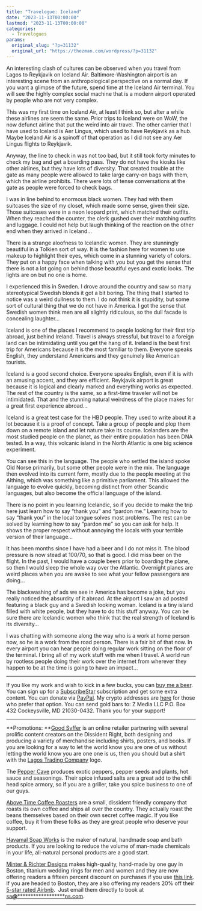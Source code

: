 ```yaml
---
title: "Travelogue: Iceland"
date: "2023-11-13T00:00:00"
lastmod: "2023-11-13T00:00:00"
categories:
  - Travelogues
params:
  original_slug: "?p=31132"
  original_url: "https://thezman.com/wordpress/?p=31132"
---
```


An interesting clash of cultures can be observed when you travel from
Lagos to Reykjavik on Iceland Air. Baltimore-Washington airport is an
interesting scene from an anthropological perspective on a normal day.
If you want a glimpse of the future, spend time at the Iceland Air
terminal. You will see the highly complex social machine that is a
modern airport operated by people who are not very complex.

This was my first time on Iceland Air, at least I think so, but after a
while these airlines are seem the same. Prior trips to Iceland were on
WoW, the now defunct airline that put the weird into air travel. The
other carrier that I have used to Iceland is Aer Lingus, which used to
have Reykjavik as a hub. Maybe Iceland Air is a spinoff of that
operation as I did not see any Aer Lingus flights to Reykjavik.

Anyway, the line to check in was not too bad, but it still took forty
minutes to check my bag and get a boarding pass. They do not have the
kiosks like other airlines, but they have lots of diversity. That
created trouble at the gate as many people were allowed to take large
carry-on bags with them, which the airline prohibits. There were lots of
tense conversations at the gate as people were forced to check bags.

I was in line behind to enormous black women. They had with them
suitcases the size of my closet, which made some sense, given their
size. Those suitcases were in a neon leopard print, which matched their
outfits. When they reached the counter, the clerk gushed over their
matching outfits and luggage. I could not help but laugh thinking of the
reaction on the other end when they arrived in Iceland…

There is a strange aloofness to Icelandic women. They are stunningly
beautiful in a Tolkien sort of way. It is the fashion here for women to
use makeup to highlight their eyes, which come in a stunning variety of
colors. They put on a happy face when talking with you but you get the
sense that there is not a lot going on behind those beautiful eyes and
exotic looks. The lights are on but no one is home.

I experienced this in Sweden. I drove around the country and saw so many
stereotypical Swedish blonds it got a bit boring. The thing that I
started to notice was a weird dullness to them. I do not think it is
stupidity, but some sort of cultural thing that we do not have in
America. I got the sense that Swedish women think men are all slightly
ridiculous, so the dull facade is concealing laughter…

Iceland is one of the places I recommend to people looking for their
first trip abroad, just behind Ireland. Travel is always stressful, but
travel to a foreign land can be intimidating until you get the hang of
it. Ireland is the best first trip for Americans because it is the most
familiar to them. Everyone speaks English, they understand Americans and
they genuinely like American tourists.

Iceland is a good second choice. Everyone speaks English, even if it is
with an amusing accent, and they are efficient. Reykjavik airport is
great because it is logical and clearly marked and everything works as
expected. The rest of the country is the same, so a first-time traveler
will not be intimidated. That and the stunning natural weirdness of the
place makes for a great first experience abroad…

Iceland is a great test case for the HBD people. They used to write
about it a lot because it is a proof of concept. Take a group of people
and plop them down on a remote island and let nature take its course.
Icelanders are the most studied people on the planet, as their entire
population has been DNA tested. In a way, this volcanic island in the
North Atlantic is one big science experiment.

You can see this in the language. The people who settled the island
spoke Old Norse primarily, but some other people were in the mix. The
language then evolved into its current form, mostly due to the people
meeting at the Althing, which was something like a primitive parliament.
This allowed the language to evolve quickly, becoming distinct from
other Scandic languages, but also become the official language of the
island.

There is no point in you learning Icelandic, so if you decide to make
the trip here just learn how to say “thank you” and “pardon me.”
Learning how to say “thank you” in the local tongue solves most
problems. The rest can be solved by learning how to say “pardon me” so
you can ask for help. It shows the proper respect without annoying the
locals with your terrible version of their language…

It has been months since I have had a beer and I do not miss it. The
blood pressure is now stead at 100/70, so that is good. I did miss beer
on the flight. In the past, I would have a couple beers prior to
boarding the plane, so then I would sleep the whole way over the
Atlantic. Overnight planes are weird places when you are awake to see
what your fellow passengers are doing…

The blackwashing of ads we see in America has become a joke, but you
really noticed the absurdity of it abroad. At the airport I saw an ad
posted featuring a black guy and a Swedish looking woman. Iceland is a
tiny island filled with white people, but they have to do this stuff
anyway. You can be sure there are Icelandic women who think that the
real strength of Iceland is its diversity…

I was chatting with someone along the way who is a work at home person
now, so he is a work from the road person. There is a fair bit of that
now. In every airport you can hear people doing regular work sitting on
the floor of the terminal. I bring all of my work stuff with me when I
travel. A world run by rootless people doing their work over the
internet from wherever they happen to be at the time is going to have an
impact…

------------------------------------------------------------------------

If you like my work and wish to kick in a few bucks, you can
<a href="https://www.buymeacoffee.com/mujolulu" rel="noopener"
target="_blank">buy me a beer</a>. You can sign up for a
<a href="https://www.subscribestar.com/the-z-blog" rel="noopener"
target="_blank">SubscribeStar</a> subscription and get some extra
content. You can donate via <a
href="https://www.paypal.com/donate/?cmd=_s-xclick&amp;hosted_button_id=UDAS2Q8JYA6CN&amp;source=url"
rel="noopener" target="_blank">PayPal</a>. My crypto addresses are
<a href="https://thezman.com/wordpress/?page_id=22713" rel="noopener"
target="_blank">here</a> for those who prefer that option. You can send
gold bars to: Z Media LLC P.O. Box 432 Cockeysville, MD 21030-0432.
Thank you for your support!

------------------------------------------------------------------------

**Promotions: **<a href="https://goodsvffer.com/" rel="noopener" target="_blank">Good
Svffer</a> is an online retailer partnering with several prolific
content creators on the Dissident Right, both designing and producing a
variety of merchandise including shirts, posters, and books. If you are
looking for a way to let the world know you are one of us without
letting the world know you are one one is us, then you should but a
shirt with the
<a href="https://goodsvffer.com/products/lagos-trading-company"
rel="noopener" target="_blank">Lagos Trading Company</a> logo.

The <a href="https://peppercave.com/shop/ols/products" rel="noopener"
target="_blank">Pepper Cave</a> produces exotic peppers, pepper seeds
and plants, hot sauce and seasonings. Their spice infused salts are a
great add to the chili head spice armory, so if you are a griller, take
you spice business to one of our guys.

<a href="https://abovetimecoffee.com/" rel="noopener"
target="_blank">Above Time Coffee Roasters</a> are a small, dissident
friendly company that roasts its own coffee and ships all over the
country. They actually roast the beans themselves based on their own
secret coffee magic. If you like coffee, buy it from these folks as they
are great people who deserve your support.

<a href="https://havamalsoapworks.com/" rel="noopener"
target="_blank">Havamal Soap Works</a> is the maker of natural, handmade
soap and bath products. If you are looking to reduce the volume of
man-made chemicals in your life, all-natural personal products are a
good start.

<a href="https://www.minterandrichterdesigns.com/"
rel="noreferrer nofollow noopener" target="_blank">Minter &amp; Richter
Designs</a> makes high-quality, hand-made by one guy in Boston, titanium
wedding rings for men and women and they are now offering readers a
fifteen percent discount on purchases if you use
<a href="https://www.minterandrichterdesigns.com/discount/ZMAN"
rel="noreferrer nofollow noopener" target="_blank">this link</a>.
<span class="highlight"><span class="colour"><span class="font"><span class="size">If
you are headed to Boston, they are also offering my readers 20% off
their <a
href="https://www.airbnb.com/users/7988017/listings?user_id=7988017&amp;s=3"
rel="noopener noreferrer" target="_blank">5-star rated Airbnb</a>.  Just
email them directly to book at
<a href="mailto:sa***@*********************ns.com"
data-original-string="hfoyTVwcQW9JmKxSWvL4qg==cb7YjJb0oDXI4aURg4HTGoc8JA03iIQWmc4knPv76nALaaL79vTyAnzOKNuWhaMqLnj"><span
class="apbct-email-encoder"
data-original-string="URqk4ZQ7xfQhd2PZKLZwMA==cb7DADH9Y2nZfCBiMejMfXVqYwm8PhNTmwqrF25/KQotj2u+tvZyFpLFU9lU3l+1CTI"
title="This contact has been encoded by Anti-Spam by CleanTalk. Click to decode. To finish the decoding make sure that JavaScript is enabled in your browser.">sa<span
class="apbct-blur">***</span>@<span
class="apbct-blur">*********************</span>ns.com</span></a>.</span></span></span></span>

------------------------------------------------------------------------
